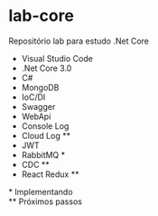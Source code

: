 # lab-core
Repositório lab para estudo .Net Core

* Visual Studio Code
* .Net Core 3.0
* C#
* MongoDB
* IoC/DI
* Swagger
* WebApi
* Console Log
* Cloud Log **
* JWT
* RabbitMQ *
* CDC **
* React Redux **

\* Implementando \
\** Próximos passos
